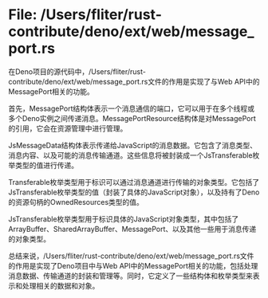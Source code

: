 # File: /Users/fliter/rust-contribute/deno/ext/web/message_port.rs

在Deno项目的源代码中，/Users/fliter/rust-contribute/deno/ext/web/message_port.rs文件的作用是实现了与Web API中的MessagePort相关的功能。

首先，MessagePort结构体表示一个消息通信的端口，它可以用于在多个线程或多个Deno实例之间传递消息。MessagePortResource结构体是对MessagePort的引用，它会在资源管理中进行管理。

JsMessageData结构体表示传递给JavaScript的消息数据。它包含了消息类型、消息内容、以及可能的消息传输通道。这些信息将被封装成一个JsTransferable枚举类型的值进行传递。

Transferable枚举类型用于标识可以通过消息通道进行传输的对象类型。它包括了JsTransferable枚举类型的值（封装了具体的JavaScript对象），以及持有了Deno的资源句柄的OwnedResources类型的值。

JsTransferable枚举类型用于标识具体的JavaScript对象类型，其中包括了ArrayBuffer、SharedArrayBuffer、MessagePort、以及其他一些用于消息传递的对象类型。

总结来说，/Users/fliter/rust-contribute/deno/ext/web/message_port.rs文件的作用是实现了Deno项目中与Web API中的MessagePort相关的功能，包括处理消息数据、传输通道的封装和管理等。同时，它定义了一些结构体和枚举类型来表示和处理相关的数据和对象。

